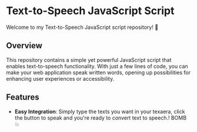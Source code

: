# Text-to-Speech JavaScript Script

Welcome to my Text-to-Speech JavaScript script repository! 🚀

## Overview

This repository contains a simple yet powerful JavaScript script that enables text-to-speech functionality. With just a few lines of code, you can make your web application speak written words, opening up possibilities for enhancing user experiences or accessibility.

## Features

- **Easy Integration**: Simply type the texts you want in your texaera, click the button to speak and you're ready to convert text to speech.! BOMB 💥